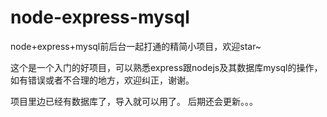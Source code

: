# node-express-mysql
node+express+mysql前后台一起打通的精简小项目，欢迎star~

这个是一个入门的好项目，可以熟悉express跟nodejs及其数据库mysql的操作，如有错误或者不合理的地方，欢迎纠正，谢谢。

项目里边已经有数据库了，导入就可以用了。
后期还会更新。。。

